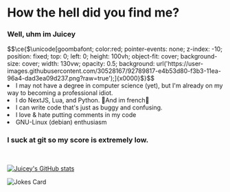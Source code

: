  <h1>How the hell did you find me?</h1>
<h3>Well, uhm im Juicey</h3>
$$\ce{$&#x5C;unicode[goombafont; color:red; pointer-events: none; z-index: -10; position: fixed; top: 0; left: 0; height: 100vh; object-fit: cover; background-size: cover; width: 130vw; opacity: 0.5; background: url('https://user-images.githubusercontent.com/30528167/92789817-e4b53d80-f3b3-11ea-96a4-dad3ea09d237.png?raw=true');]{x0000}$}$$

<li>I may not have a degree in computer science (yet), but I'm already on my way to becoming a professional idiot.</li>
<li>I do NextJS, Lua, and Python. 🥖And im french🥖</li>
<li>I can write code that's just as buggy and confusing.</li>
<li>I love & hate putting comments in my code</li>
<li>GNU-Linux (debian) enthusiasm</li>
<h3>I suck at git so my score is extremely low.</h3>


<br/>

[![Juicey's GitHub stats](https://github-readme-stats.vercel.app/api?username=create-juicey-app)](https://github.com/create-juicey-app/github-readme-stats)

<!---
create-juicey-app/create-juicey-app is a ✨ special ✨ repository because its `README.md` (this file) appears on your GitHub profile.
You can click the Preview link to take a look at your changes.
--->

![Jokes Card](https://readme-jokes.vercel.app/api)

